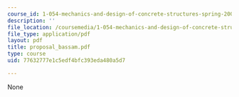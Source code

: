 ```yaml
---
course_id: 1-054-mechanics-and-design-of-concrete-structures-spring-2004
description: ''
file_location: /coursemedia/1-054-mechanics-and-design-of-concrete-structures-spring-2004/77632777e1c5edf4bfc393eda480a5d7_proposal_bassam.pdf
file_type: application/pdf
layout: pdf
title: proposal_bassam.pdf
type: course
uid: 77632777e1c5edf4bfc393eda480a5d7

---
```

None